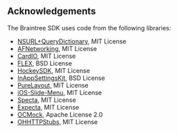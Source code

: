 Acknowledgements
----------------

The Braintree SDK uses code from the following libraries:

* [NSURL+QueryDictionary](https://github.com/itsthejb/NSURL-QueryDictionary), MIT License
* [AFNetworking](https://github.com/AFNetworking/AFNetworking), MIT License
* [CardIO](https://github.com/card-io/card.io-iOS-SDK), MIT License
* [FLEX](https://github.com/Flipboard/FLEX), BSD License
* [HockeySDK](https://github.com/bitstadium/HockeySDK-iOS), MIT License
* [InAppSettingsKit](https://github.com/futuretap/InAppSettingsKit), BSD License
* [PureLayout](https://github.com/PureLayout/PureLayout), MIT License
* [iOS-Slide-Menu](https://github.com/aryaxt/iOS-Slide-Menu), MIT License
* [Specta](https://github.com/specta/specta), MIT License
* [Expecta](https://github.com/specta/expecta), MIT License
* [OCMock](https://github.com/erikdoe/ocmock), Apache License 2.0
* [OHHTTPStubs](https://github.com/AliSoftware/OHHTTPStubs), MIT License 
